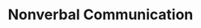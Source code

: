 ---
layout: "project"
title: "Nonverbal Communication"
permalink: "/nonverbal-communication/"

video: "https://www.youtube.com/embed/t2XhstgVzgY"


sections:
    -   contents:
            -   text: "Nonverbal Communication is an AR project for the Hololens that I developed as part of my bachelor's thesis. In it, you can interact with a virtual character through a range of nonverbal cues, including your distance from the character and your gaze direction."

    -   heading: "What was my role?"
        contents:
            -   text: "Because the project was part of my bachelor's thesis, I worked on it in its entirety. In regards to programming, this includes designing and implementing the different systems that handle the nonverbal behaviors for both the player and virtual character. Examples would be the gaze system, which allows the character to perceive and react to the gaze of the player and thrown objects, as well as the system the character uses to distance themselves appropriately from the player should they come too close or move too far away."


links:
    -   name: "github"
        url: "https://github.com/DennisVidal/nonverbal-communication"
        icon: "fab fa-github"

release: "July 2020"

engine:
    name: "Unity"

languages:
    -   name: "C#"

roles:
    - "Programmer"
    - "Designer"
    - "Artist"

tools:
    -   name: "Visual Studio"
    -   name: "Blender"
    -   name: "Gimp"

screenshots:
    - "/images/nonverbal-communication/nonverbal-communication-1.jpg"
    - "/images/nonverbal-communication/nonverbal-communication-2.jpg"
    - "/images/nonverbal-communication/nonverbal-communication-3.jpg"
    - "/images/nonverbal-communication/nonverbal-communication-4.jpg"
---